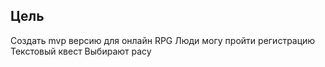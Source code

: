 ## Цель 
Создать mvp версию для онлайн RPG
Люди могу пройти регистрацию 
Текстовый квест
Выбирают расу 

